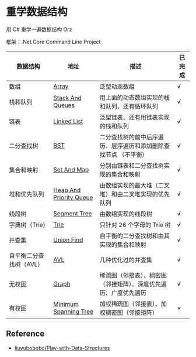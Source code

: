 # 重学数据结构

用 C# 重学一遍数据结构 Orz  

框架：.Net Core Command Line Project

| 数据结构  | 地址  | 描述  | 已完成  |   
|---|---|---|---|
| 数组 | [Array](https://github.com/Latias94/study-data-structure-again/tree/master/Array)  | 泛型动态数组  | √ |
| 栈和队列 | [Stack And Queues](https://github.com/Latias94/study-data-structure-again/tree/master/StackAndQueues)  | 用上面的动态数组实现的栈和队列，还有循环队列  | √ |
| 链表 | [Linked List](https://github.com/Latias94/study-data-structure-again/tree/master/LinkedList)  | 泛型链表、还有用链表实现的栈和队列  | √ |
| 二分查找树 | [BST](https://github.com/Latias94/study-data-structure-again/tree/master/BST)  | 二分查找树的前中后序遍历、层序遍历和添加删除查找节点 （不平衡） | √ |
| 集合和映射 | [Set And Map](https://github.com/Latias94/study-data-structure-again/tree/master/SetAndMap)  | 分别由链表和二分查找树实现的集合和映射  | √ |
| 堆和优先队列 | [Heap And Priority Queue](https://github.com/Latias94/study-data-structure-again/tree/master/HeapAndPriorityQueue)  | 由数组实现的最大堆（二叉堆）和由二叉堆实现的优先队列 | √ |
| 线段树 | [Segment Tree](https://github.com/Latias94/study-data-structure-again/tree/master/SegmentTree) | 由数组实现的线段树 | √ |
| 字典树（Trie） | [Trie](https://github.com/Latias94/study-data-structure-again/tree/master/Trie) | 只针对 26 个字母的 Trie 树 | √ |
| 并查集 | [Union Find](https://github.com/Latias94/study-data-structure-again/tree/master/UnionFind) | 自平衡的二分查找树和由其实现的集合和映射 | √ |
| 自平衡二分查找树（AVL） | [AVL](https://github.com/Latias94/study-data-structure-again/tree/master/UnionFind) | 几种优化过的并查集 | √ |
| 无权图 | [Graph](https://github.com/Latias94/study-data-structure-again/tree/master/Graph)  | 稀疏图（邻接表）、稠密图（邻接矩阵）、深度优先遍历、广度优先遍历  | √ |
| 有权图 | [Minimum Spanning Tree](https://github.com/Latias94/study-data-structure-again/tree/master/MinimumSpanningTree) | 加权稀疏图（邻接表）、加权稠密图（邻接矩阵） | × |

## Reference
* [liuyubobobo/Play-with-Data-Structures](https://github.com/liuyubobobo/Play-with-Data-Structures)
